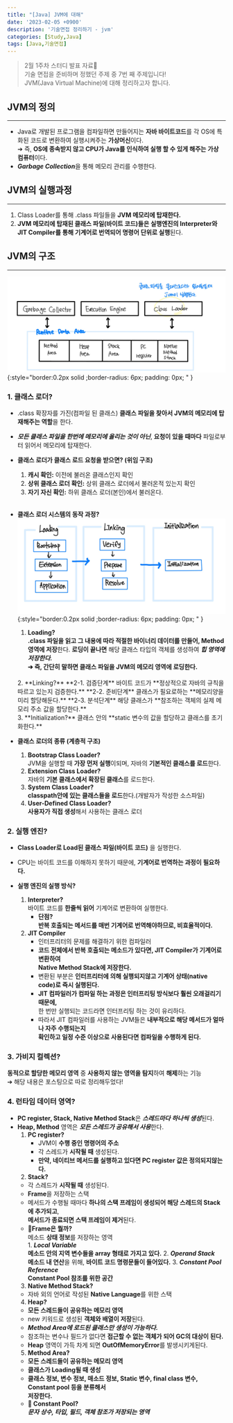 ```yaml
---
title: "[Java] JVM에 대해"
date: '2023-02-05 +0900'
description: '기술면접 정리하기 - jvm'
categories: [Study,Java]
tags: [Java,기술면접]
---
```


> 2월 1주차 스터디 발표 자료📖                                    
> 기술 면접을 준비하며 정했던 주제 중 7번 째 주제입니다!           
> JVM(Java Virtual Machine)에 대해 정리하고자 합니다.

## **JVM의 정의** ##
---
* Java로 개발된 프로그램을 컴파일하면 만들어지는 **자바 바이트코드**를 각 OS에 특화된 코드로 변환하여 실행시켜주는 **가상머신**이다.        
➔ 즉, **OS에 종속받지 않고 CPU가 Java를 인식하여 실행 할 수 있게 해주는 가상 컴퓨터**이다.
* ***Garbage Collection***을 통해 메모리 관리를 수행한다.

## **JVM의 실행과정**
---
1. Class Loader를 통해 .class 파일들을 **JVM 메모리에 탑재한다.**
2. **JVM 메모리에 탑재된 클래스 파일(바이트 코드)들은 실행엔진의 Interpreter와 JIT Compiler를 통해 기계어로 번역되어 명령어 단위로 실행**된다.

## **JVM의 구조**
---
![jvm의 구조](/assets/img/jvm%EA%B5%AC%EC%A1%B0.jpg){:style="border:0.2px solid ;border-radius: 6px; padding: 0px; " }  
### 1. **클래스 로더?** ###
- .class 확장자를 가진(컴파일 된 클래스) **클래스 파일을 찾아서 JVM의 메모리에 탑재해주는 역할**을 한다.
- ***모든 클래스 파일을 한번에 메모리에 올리는 것이 아닌***, **요청이 있을 때마다** 파일로부터 읽어서 메모리에 탑재한다.  
- **클래스 로더가 클래스 로드 요청을 받으면? (위임 구조)**
    1. **캐시 확인:** 이전에 불러온 클래스인지 확인
    2. **상위 클래스 로더 확인:** 상위 클래스 로더에서 불러온적 있는지 확인
    3. **자기 자신 확인:** 하위 클래스 로더(본인)에서 불러온다.       
    <br>
- **클래스 로더 시스템의 동작 과정?**
![클래스 로더 동작과정](/assets/img/classloader.jpg){:style="border:0.2px solid ;border-radius: 6px; padding: 0px; " }     
    1. **Loading?**    
    **.class 파일을 읽고 그 내용에 따라 적절한 바이너리 데이터를 만들어, Method 영역에 저장**한다. **로딩이 끝나면** 해당 클래스 타입의 객체를 생성하여 ***힙 영역에 저장한다.***   
    **➔ 즉, 간단히 말하면 클래스 파일을 JVM의 메모리 영역에 로딩한다.**       
    <br>     
    2. **Linking?**     
        **2-1. 검증단계**       
        바이트 코드가 **정상적으로 자바의 규칙을 따르고 있는지 검증한다.**       
        **2-2. 준비단계**      
        클래스가 필요로하는 **메모리양을 미리 할당해둔다.**     
        **2-3. 분석단계**             
        해당 클래스가 **참조하는 객체의 실제 메모리 주소 값을 할당한다.**         
        <br>
    3. **Initialization?**    
    클래스 안의 **static 변수의 값을 할당하고 클래스를 초기화한다.**

- **클래스 로더의 종류 (계층적 구조)**
    1. **Bootstrap Class Loader?**    
    JVM을 실행할 때 **가장 먼저 실행**이되며, 자바의 **기본적인 클래스를 로드**한다.   
    2. **Extension Class Loader?**    
    자바의 **기본 클래스에서 확장된 클래스**를 로드한다.
    3. **System Class Loader?**    
    **classpath안에 있는 클래스들을 로드**한다.(개발자가 작성한 소스파일)
    4. **User-Defined Class Loader?**    
    **사용자가 직접 생성**해서 사용하는 클래스 로더

### 2. **실행 엔진?** ###
- **Class Loader로 Load된 클래스 파일(바이트 코드)** 을 실행한다.
- CPU는 바이트 코드를 이해하지 못하기 때문에, **기계어로 번역하는 과정이 필요하다.**

- **실행 엔진의 실행 방식?**
    1. **Interpreter?**     
    바이트 코드를 **한줄씩 읽어** 기계어로 변환하여 실행한다.
        - **단점?**      
        **반복 호출되는 메서드를 매번 기계어로 번역해야하므로, 비효율적이다.**         
    2. **JIT Compiler**     
        - 인터프리터의 문제를 해결하기 위한 컴파일러
        - **코드 전체에서 반복 호출되는 메소드가 있다면, JIT Compiler가 기계어로 변환하여**       
        **Native Method Stack에 저장한다.**      
        - 변환된 부분은 **인터프리터에 의해 실행되지않고 기계어 상태(native code)로 즉시 실행된다.**     
        - **JIT 컴파일러가 컴파일 하는 과정은 인터프리팅 방식보다 훨씬 오래걸리기 때문에,**      
        한 번만 실행되는 코드라면 인터프리팅 하는 것이 유리하다.    
        - 따라서 JIT 컴파일러를 사용하는 JVM들은 **내부적으로 해당 메서드가 얼마나 자주 수행되는지**    
        **확인하고 일정 수준 이상으로 사용된다면 컴파일을 수행하게 된다.**

### 3. **가비지 컬렉션?** ###
**동적으로 할당한 메모리 영역** 중 **사용하지 않는 영역을 탐지**하여 **해제**하는 기능     
➔ 해당 내용은 포스팅으로 따로 정리해두었다!

### 4. **런타임 데이터 영역?** ###
- **PC register, Stack, Native Method Stack**은 ***스레드마다 하나씩 생성***된다.
- **Heap, Method** 영역은 ***모든 스레드가 공유해서 사용***한다.
    1. **PC register?**
        - JVM이 **수행 중인 명령어의 주소**
        - 각 스레드가 **시작될 때** 생성된다.
        - **만약, 네이티브 메서드를 실행하고 있다면 PC register 값은 정의되지않는다.**
    2. **Stack?**
    - 각 스레드가 **시작될 때** 생성된다.
    - **Frame**을 저장하는 스택
    - 메서드가 수행될 때마다 **하나의 스택 프레임이 생성되어 해당 스레드의 Stack에 추가되고**,      
    **메서드가 종료되면 스택 프레임이 제거**된다.       
    - **🤔Frame은 뭘까?**    
    메소드 **상태 정보**를 저장하는 영역      
            1. ***Local Variable***   
            **메소드 안의 지역 변수들을 array 형태로 가지고 있다.**
            2. ***Operand Stack***   
            **메소드 내 연산**을 위해, **바이트 코드 명령문들이 들어있다.**
            3. ***Constant Pool Reference***    
            **Constant Pool 참조를 위한 공간**
    3. **Native Method Stack?**
    - 자바 외의 언어로 작성된 **Native Language**를 위한 스택
    4. **Heap?**
    - **모든 스레드들이 공유하는 메모리 영역**
    - new 키워드로 생성된 **객체와 배열이 저장**된다.
    - ***Method Area에 로드된 클래스만 생성이 가능하다.***
    - 참조하는 변수나 필드가 없다면 **접근할 수 없는 객체가 되어 GC의 대상이 된다.**
    - **Heap** 영역이 가득 차게 되면 **OutOfMemoryError**를 발생시키게된다.
    5. **Method Area?**
    - **모든 스레드들이 공유하는 메모리 영역**
    - **클래스가 Loading될 때 생성**
    - **클래스 정보, 변수 정보, 매소드 정보, Static 변수, final class 변수, Constant pool 등을 분류해서**      
    **저장한다.**        
    - **🤔 Constant Pool?**    
    ***문자 상수, 타입, 필드, 객체 참조가 저장되는 영역***
